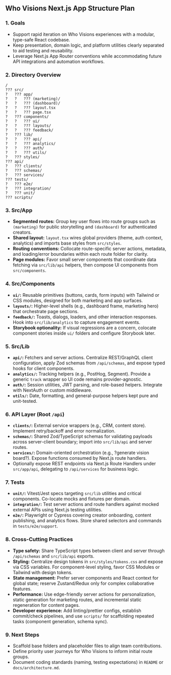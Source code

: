 ## Who Visions Next.js App Structure Plan

### 1. Goals
- Support rapid iteration on Who Visions experiences with a modular, type-safe React codebase.
- Keep presentation, domain logic, and platform utilities clearly separated to aid testing and reusability.
- Leverage Next.js App Router conventions while accommodating future API integrations and automation workflows.

### 2. Directory Overview
```
/
??? src/
?   ??? app/
?   ?   ??? (marketing)/
?   ?   ??? (dashboard)/
?   ?   ??? layout.tsx
?   ?   ??? page.tsx
?   ??? components/
?   ?   ??? ui/
?   ?   ??? layouts/
?   ?   ??? feedback/
?   ??? lib/
?   ?   ??? api/
?   ?   ??? analytics/
?   ?   ??? auth/
?   ?   ??? utils/
?   ??? styles/
??? api/
?   ??? clients/
?   ??? schemas/
?   ??? services/
??? tests/
?   ??? e2e/
?   ??? integration/
?   ??? unit/
??? scripts/
```

### 3. Src/App
- **Segmented routes:** Group key user flows into route groups such as `(marketing)` for public storytelling and `(dashboard)` for authenticated creators.
- **Shared layout:** `layout.tsx` wires global providers (theme, auth context, analytics) and imports base styles from `src/styles`.
- **Routing conventions:** Collocate route-specific server actions, metadata, and loading/error boundaries within each route folder for clarity.
- **Page modules:** Favor small server components that coordinate data fetching via `src/lib/api` helpers, then compose UI components from `src/components`.

### 4. Src/Components
- **`ui/`:** Reusable primitives (buttons, cards, form inputs) with Tailwind or CSS modules, designed for both marketing and app surfaces.
- **`layouts/`:** Higher-level shells (e.g., dashboard frame, marketing hero) that orchestrate page sections.
- **`feedback/`:** Toasts, dialogs, loaders, and other interaction responses. Hook into `src/lib/analytics` to capture engagement events.
- **Storybook optionality:** If visual regressions are a concern, colocate component stories inside `ui/` folders and configure Storybook later.

### 5. Src/Lib
- **`api/`:** Fetchers and server actions. Centralize REST/GraphQL client configuration, apply Zod schemas from `/api/schemas`, and expose typed hooks for client components.
- **`analytics/`:** Tracking helpers (e.g., PostHog, Segment). Provide a generic `track` wrapper so UI code remains provider-agnostic.
- **`auth/`:** Session utilities, JWT parsing, and role-based helpers. Integrate with NextAuth or custom middleware.
- **`utils/`:** Date, formatting, and general-purpose helpers kept pure and unit-tested.

### 6. API Layer (Root `/api`)
- **`clients/`:** External service wrappers (e.g., CRM, content store). Implement retry/backoff and error normalization.
- **`schemas/`:** Shared Zod/TypeScript schemas for validating payloads across server-client boundary; import into `src/lib/api` and server routes.
- **`services/`:** Domain-oriented orchestration (e.g., ?generate vision board?). Expose functions consumed by Next.js route handlers.
- Optionally expose REST endpoints via Next.js Route Handlers under `src/app/api`, delegating to `/api/services` for business logic.

### 7. Tests
- **`unit/`:** Vitest/Jest specs targeting `src/lib` utilities and critical components. Co-locate mocks and fixtures per domain.
- **`integration/`:** Test server actions and route handlers against mocked external APIs using Next.js testing utilities.
- **`e2e/`:** Playwright or Cypress covering creator onboarding, content publishing, and analytics flows. Store shared selectors and commands in `tests/e2e/support`.

### 8. Cross-Cutting Practices
- **Type safety:** Share TypeScript types between client and server through `/api/schemas` and `src/lib/api` exports.
- **Styling:** Centralize design tokens in `src/styles/tokens.css` and expose via CSS variables. For component-level styling, favor CSS Modules or Tailwind with design tokens.
- **State management:** Prefer server components and React context for global state; reserve Zustand/Redux only for complex collaborative features.
- **Performance:** Use edge-friendly server actions for personalization, static generation for marketing routes, and incremental static regeneration for content pages.
- **Developer experience:** Add linting/prettier configs, establish commit/check pipelines, and use `scripts/` for scaffolding repeated tasks (component generation, schema sync).

### 9. Next Steps
- Scaffold base folders and placeholder files to align team contributions.
- Define priority user journeys for Who Visions to inform initial route groups.
- Document coding standards (naming, testing expectations) in `README` or `docs/architecture.md`.
